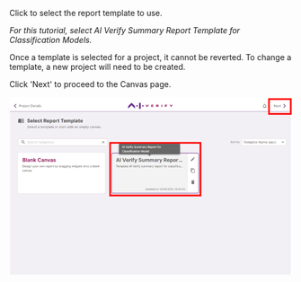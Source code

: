 Click to select the report template to use.

_For this tutorial, select AI Verify Summary Report Template for Classification Models._

Once a template is selected for a project, it cannot be reverted. To change a template, a new project will need to be created.

Click 'Next' to proceed to the Canvas page.

![template-page](../../res/test-ai-model-generate-report/template-1.png)
